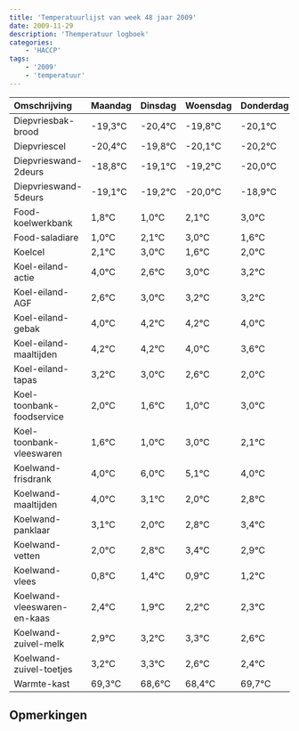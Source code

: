 ```yaml
---
title: 'Temperatuurlijst van week 48 jaar 2009'
date: 2009-11-29
description: 'Themperatuur logboek'
categories:
    - 'HACCP'
tags:
    - '2009'
    - 'temperatuur'
---
```

|Omschrijving|Maandag|Dinsdag|Woensdag|Donderdag|Vrijdag|Zaterdag|Zondag|
|:---|:---|:---|:---|:---|:---|:---|:---|
|Diepvriesbak-brood|-19,3°C|-20,4°C|-19,8°C|-20,1°C|-20,2°C|-21,0°C|-19,9°C|
|Diepvriescel|-20,4°C|-19,8°C|-20,1°C|-20,2°C|-21,0°C|-19,9°C|-19,0°C|
|Diepvrieswand-2deurs|-18,8°C|-19,1°C|-19,2°C|-20,0°C|-18,9°C|-18,0°C|-19,4°C|
|Diepvrieswand-5deurs|-19,1°C|-19,2°C|-20,0°C|-18,9°C|-18,0°C|-19,4°C|-19,0°C|
|Food-koelwerkbank|1,8°C|1,0°C|2,1°C|3,0°C|1,6°C|2,0°C|2,2°C|
|Food-saladiare|1,0°C|2,1°C|3,0°C|1,6°C|2,0°C|2,2°C|2,2°C|
|Koelcel|2,1°C|3,0°C|1,6°C|2,0°C|2,2°C|2,2°C|2,0°C|
|Koel-eiland-actie|4,0°C|2,6°C|3,0°C|3,2°C|3,2°C|3,0°C|2,6°C|
|Koel-eiland-AGF|2,6°C|3,0°C|3,2°C|3,2°C|3,0°C|2,6°C|2,0°C|
|Koel-eiland-gebak|4,0°C|4,2°C|4,2°C|4,0°C|3,6°C|3,0°C|5,0°C|
|Koel-eiland-maaltijden|4,2°C|4,2°C|4,0°C|3,6°C|3,0°C|5,0°C|4,1°C|
|Koel-eiland-tapas|3,2°C|3,0°C|2,6°C|2,0°C|4,0°C|3,1°C|2,0°C|
|Koel-toonbank-foodservice|2,0°C|1,6°C|1,0°C|3,0°C|2,1°C|1,0°C|1,8°C|
|Koel-toonbank-vleeswaren|1,6°C|1,0°C|3,0°C|2,1°C|1,0°C|1,8°C|2,4°C|
|Koelwand-frisdrank|4,0°C|6,0°C|5,1°C|4,0°C|4,8°C|5,4°C|4,9°C|
|Koelwand-maaltijden|4,0°C|3,1°C|2,0°C|2,8°C|3,4°C|2,9°C|3,2°C|
|Koelwand-panklaar|3,1°C|2,0°C|2,8°C|3,4°C|2,9°C|3,2°C|3,3°C|
|Koelwand-vetten|2,0°C|2,8°C|3,4°C|2,9°C|3,2°C|3,3°C|2,6°C|
|Koelwand-vlees|0,8°C|1,4°C|0,9°C|1,2°C|1,3°C|0,6°C|0,4°C|
|Koelwand-vleeswaren-en-kaas|2,4°C|1,9°C|2,2°C|2,3°C|1,6°C|1,4°C|2,7°C|
|Koelwand-zuivel-melk|2,9°C|3,2°C|3,3°C|2,6°C|2,4°C|3,7°C|3,2°C|
|Koelwand-zuivel-toetjes|3,2°C|3,3°C|2,6°C|2,4°C|3,7°C|3,2°C|2,5°C|
|Warmte-kast|69,3°C|68,6°C|68,4°C|69,7°C|69,2°C|68,5°C|69,6°C|

## Opmerkingen


